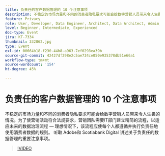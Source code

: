 ```yaml
---
title: 负责任的客户数据管理的 10 个注意事项
description: 不稳定的市场力量和不同的消费者隐私要求可能会给数字营销人员带来令人生畏的情况。为了使营销活动符合法规要求，营销团队需要IT部门建立精简的流程，以适应未来的数据治理流程 — 理想情况下，该流程应使每个人都遵循并执行负责任地使用消费者数据的规则。 听取 Adobe和 Scotiabank Digital 讲述关于负责任的数据管理的重要注意事项。
feature: Privacy
role: User, Developer, Data Engineer, Architect, Data Architect, Admin, Leader
level: Beginner, Intermediate, Experienced
doc-type: Event
jira: KT-7334
thumbnail: 332062.jpg
type: Event
exl-id: 00664b18-f230-44b8-a963-7ef0298ea39b
source-git-commit: 42427df298e2c5ae734ce050e935378db51e66a1
workflow-type: tm+mt
source-wordcount: '154'
ht-degree: 45%

---
```


# 负责任的客户数据管理的 10 个注意事项

不稳定的市场力量和不同的消费者隐私要求可能会给数字营销人员带来令人生畏的情况。为了使营销活动符合法规要求，营销团队需要IT部门建立精简的流程，以适应未来的数据治理流程 — 理想情况下，该流程应使每个人都遵循并执行负责任地使用消费者数据的规则。 听取 Adobe和 Scotiabank Digital 讲述关于负责任的数据管理的重要注意事项。

>[!VIDEO](https://video.tv.adobe.com/v/332062/?quality=12&learn=on)
